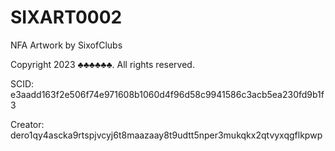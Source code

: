 # SIXART0002
NFA Artwork by SixofClubs

Copyright 2023 ♣♣♣♣♣♣. All rights reserved.

SCID: e3aadd163f2e506f74e971608b1060d4f96d58c9941586c3acb5ea230fd9b1f3

Creator: dero1qy4ascka9rtspjvcyj6t8maazaay8t9udtt5nper3mukqkx2qtvyxqgflkpwp
